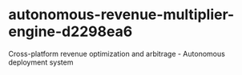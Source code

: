 # autonomous-revenue-multiplier-engine-d2298ea6
Cross-platform revenue optimization and arbitrage - Autonomous deployment system
